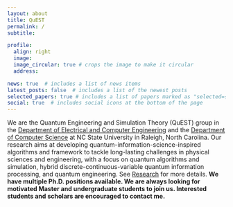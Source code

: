 ```yaml
---
layout: about
title: QuEST
permalink: /
subtitle:

profile:
  align: right
  image: 
  image_circular: true # crops the image to make it circular
  address: 

news: true  # includes a list of news items
latest_posts: false  # includes a list of the newest posts
selected_papers: true # includes a list of papers marked as "selected={true}"
social: true  # includes social icons at the bottom of the page
---
```


We are the Quantum Engineering and Simulation Theory (QuEST) group in the [Department of Electrical and Computer Engineering](https://ece.ncsu.edu) and the [Department of Computer Science](https://www.csc.ncsu.edu) at NC State University in Raleigh, North Carolina. Our research aims at developing quantum-information-science-inspired algorithms and framework to tackle long-lasting challenges in physical sciences and engineering, with a focus on quantum algorithms and simulation, hybrid discrete-continuous-variable quantum information processing, and quantum engineering. See [Research](/research/) for more details. 
**We have multiple Ph.D. positions available. We are always looking for motivated Master and undergraduate students to join us. Interested students and scholars are encouraged to contact me.**

[//]: <> (I study quantum-classical algorithms to solve challenging problems in quantum chemistry, chemical physics, and material science, including correlated electronic structure and real-time dynamics. I also develop novel protocols to leverage continuous-variable quantum systems such as bosonic oscillators for computation, information processing, and sensing. Another topic of interest is how quantum error correction may be performed at a system or algorithm level. These topics are investigated from theoretical and computational perspectives, with possible experimental collaborations.)


